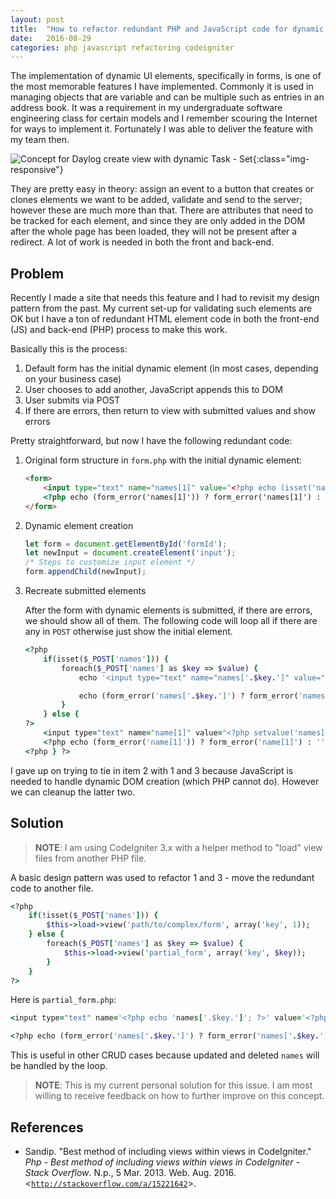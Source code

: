 ```yaml
---
layout: post
title:  "How to refactor redundant PHP and JavaScript code for dynamic elements"
date:   2016-08-29
categories: php javascript refactoring codeigniter
---
```


The implementation of dynamic UI elements, specifically in forms, is one of the most memorable features I have implemented. Commonly it is used in managing objects that are variable and can be multiple such as entries in an address book. It was a requirement in my undergraduate software engineering class for certain models and I remember scouring the Internet for ways to implement it. Fortunately I was able to deliver the feature with my team then.

![Concept for Daylog create view with dynamic Task - Set](/assets/images/posts/2017-03-20-day-log-app/improvements/create-daylog-with-task-set.png){:class="img-responsive"}

They are pretty easy in theory: assign an event to a button that creates or clones elements we want to be added, validate and send to the server; however these are much more than that. There are attributes that need to be tracked for each element, and since they are only added in the DOM after the whole page has been loaded, they will not be present after a redirect. A lot of work is needed in both the front and back-end.

## Problem

Recently I made a site that needs this feature and I had to revisit my design pattern from the past. My current set-up for validating such elements are OK but I have a ton of redundant HTML element code in both the front-end (JS) and back-end (PHP) process to make this work.

Basically this is the process:

1. Default form has the initial dynamic element (in most cases, depending on your business case)
2. User chooses to add another, JavaScript appends this to DOM
3. User submits via POST
4. If there are errors, then return to view with submitted values and show errors

Pretty straightforward, but now I have the following redundant code:

1.  Original form structure in `form.php` with the initial dynamic element:

    ~~~ html
    <form>
        <input type="text" name="names[1]" value="<?php echo (isset('names[1]') ? $_POST['names[1]'] : ''); ?>">
        <?php echo (form_error('names[1]')) ? form_error('names[1]') : ''; ?>
    </form>
    ~~~

2.  Dynamic element creation

    ~~~ javascript
    let form = document.getElementById('formId');
    let newInput = document.createElement('input');
    /* Steps to customize input element */
    form.appendChild(newInput);
    ~~~

3.  Recreate submitted elements

    After the form with dynamic elements is submitted, if there are errors, we should show all of them. The following code will loop all if there are any in `POST` otherwise just show the initial element.

    ~~~ ruby
    <?php
        if(isset($_POST['names'])) {
            foreach($_POST['names'] as $key => $value) {
                echo '<input type="text" name="names['.$key.']" value="<?php setvalue('names['.$key.']'); ?>">';

                echo (form_error('names['.$key.']') ? form_error('names['.$key.']') : '');
            }
        } else {
    ?>
        <input type="text" name="name[1]" value="<?php setvalue('names['.$key.']'); ?>">
        <?php echo (form_error('name[1]')) ? form_error('name[1]') : ''; ?>
    <?php } ?>
    ~~~~

I gave up on trying to tie in item 2 with 1 and 3 because JavaScript is needed to handle dynamic DOM creation (which PHP cannot do). However we can cleanup the latter two.

## Solution

> **NOTE**: I am using CodeIgniter 3.x with a helper method to "load" view files from another PHP file.

A basic design pattern was used to refactor 1 and 3 - move the redundant code to another file.

~~~ ruby
<?php
    if(!isset($_POST['names'])) {
        $this->load->view('path/to/complex/form', array('key', 1));
    } else {
        foreach($_POST['names'] as $key => $value) {
            $this->load->view('partial_form', array('key', $key));
        }
    }
?>
~~~

Here is `partial_form.php`:

~~~ ruby
<input type="text" name='<?php echo 'names['.$key.']'; ?>' value='<?php setvalue('names['.$key.']'); ?>'>

<?php echo (form_error('names['.$key.']') ? form_error('names['.$key.']') : ''); ?>
~~~

This is useful in other CRUD cases because updated and deleted `names` will be handled by the loop.

> **NOTE**: This is my current personal solution for this issue. I am most willing to receive feedback on how to further improve on this concept.

## References

* Sandip. "Best method of including views within views in CodeIgniter." *Php - Best method of including views within views in CodeIgniter - Stack Overflow*. N.p., 5 Mar. 2013. Web. Aug. 2016. \<[`http://stackoverflow.com/a/15221642`](http://stackoverflow.com/a/15221642)\>.